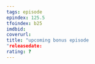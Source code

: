```yaml
---
tags: episode
epindex: 125.5
tfoindex: b25
imdbid: 
coverurl: 
title: "upcoming bonus episode
"releasedate: 
rating: ?
---
```


